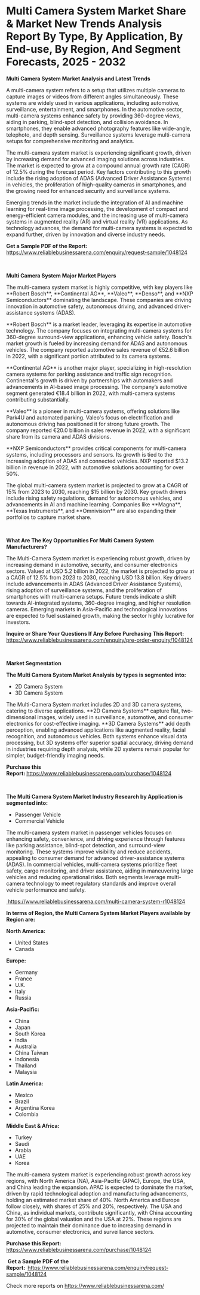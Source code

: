 <p><h1>Multi Camera System Market Share & Market New Trends Analysis Report By Type, By Application, By End-use, By Region, And Segment Forecasts, 2025 - 2032</h1></p><p><strong>Multi Camera System Market Analysis and Latest Trends</strong></p>
<p><p>A multi-camera system refers to a setup that utilizes multiple cameras to capture images or videos from different angles simultaneously. These systems are widely used in various applications, including automotive, surveillance, entertainment, and smartphones. In the automotive sector, multi-camera systems enhance safety by providing 360-degree views, aiding in parking, blind-spot detection, and collision avoidance. In smartphones, they enable advanced photography features like wide-angle, telephoto, and depth sensing. Surveillance systems leverage multi-camera setups for comprehensive monitoring and analytics.</p><p>The multi-camera system market is experiencing significant growth, driven by increasing demand for advanced imaging solutions across industries. The market is expected to grow at a compound annual growth rate (CAGR) of 12.5% during the forecast period. Key factors contributing to this growth include the rising adoption of ADAS (Advanced Driver Assistance Systems) in vehicles, the proliferation of high-quality cameras in smartphones, and the growing need for enhanced security and surveillance systems.</p><p>Emerging trends in the market include the integration of AI and machine learning for real-time image processing, the development of compact and energy-efficient camera modules, and the increasing use of multi-camera systems in augmented reality (AR) and virtual reality (VR) applications. As technology advances, the demand for multi-camera systems is expected to expand further, driven by innovation and diverse industry needs.</p></p>
<p><strong>Get a Sample PDF of the Report:&nbsp;</strong> <a href="https://www.reliablebusinessarena.com/enquiry/request-sample/1048124?utm_campaign=2031&utm_medium=2&utm_source=Github&utm_content=ia&utm_term=23012025&utm_id=multi-camera-system">https://www.reliablebusinessarena.com/enquiry/request-sample/1048124</a></p>
<p>&nbsp;</p>
<p><strong>Multi Camera System Major Market Players</strong></p>
<p><p>The multi-camera system market is highly competitive, with key players like **Robert Bosch**, **Continental AG**, **Valeo**, **Denso**, and **NXP Semiconductors** dominating the landscape. These companies are driving innovation in automotive safety, autonomous driving, and advanced driver-assistance systems (ADAS).</p><p>**Robert Bosch** is a market leader, leveraging its expertise in automotive technology. The company focuses on integrating multi-camera systems for 360-degree surround-view applications, enhancing vehicle safety. Bosch's market growth is fueled by increasing demand for ADAS and autonomous vehicles. The company reported automotive sales revenue of €52.6 billion in 2022, with a significant portion attributed to its camera systems.</p><p>**Continental AG** is another major player, specializing in high-resolution camera systems for parking assistance and traffic sign recognition. Continental's growth is driven by partnerships with automakers and advancements in AI-based image processing. The company’s automotive segment generated €18.4 billion in 2022, with multi-camera systems contributing substantially.</p><p>**Valeo** is a pioneer in multi-camera systems, offering solutions like Park4U and automated parking. Valeo's focus on electrification and autonomous driving has positioned it for strong future growth. The company reported €20.0 billion in sales revenue in 2022, with a significant share from its camera and ADAS divisions.</p><p>**NXP Semiconductors** provides critical components for multi-camera systems, including processors and sensors. Its growth is tied to the increasing adoption of ADAS and connected vehicles. NXP reported $13.2 billion in revenue in 2022, with automotive solutions accounting for over 50%.</p><p>The global multi-camera system market is projected to grow at a CAGR of 15% from 2023 to 2030, reaching $15 billion by 2030. Key growth drivers include rising safety regulations, demand for autonomous vehicles, and advancements in AI and machine learning. Companies like **Magna**, **Texas Instruments**, and **Omnivision** are also expanding their portfolios to capture market share.</p></p>
<p>&nbsp;</p>
<p><strong>What Are The Key Opportunities For Multi Camera System Manufacturers?</strong></p>
<p><p>The Multi-Camera System market is experiencing robust growth, driven by increasing demand in automotive, security, and consumer electronics sectors. Valued at USD 5.2 billion in 2022, the market is projected to grow at a CAGR of 12.5% from 2023 to 2030, reaching USD 13.8 billion. Key drivers include advancements in ADAS (Advanced Driver Assistance Systems), rising adoption of surveillance systems, and the proliferation of smartphones with multi-camera setups. Future trends indicate a shift towards AI-integrated systems, 360-degree imaging, and higher resolution cameras. Emerging markets in Asia-Pacific and technological innovations are expected to fuel sustained growth, making the sector highly lucrative for investors.</p></p>
<p><strong>Inquire or Share Your Questions If Any Before Purchasing This Report:</strong> <a href="https://www.reliablebusinessarena.com/enquiry/pre-order-enquiry/1048124?utm_campaign=2031&utm_medium=2&utm_source=Github&utm_content=ia&utm_term=23012025&utm_id=multi-camera-system">https://www.reliablebusinessarena.com/enquiry/pre-order-enquiry/1048124</a></p>
<p>&nbsp;</p>
<p><strong>Market Segmentation</strong></p>
<p><strong>The Multi Camera System Market Analysis by types is segmented into:</strong></p>
<p><ul><li>2D Camera System</li><li>3D Camera System</li></ul></p>
<p><p>The Multi-Camera System market includes 2D and 3D camera systems, catering to diverse applications. **2D Camera Systems** capture flat, two-dimensional images, widely used in surveillance, automotive, and consumer electronics for cost-effective imaging. **3D Camera Systems** add depth perception, enabling advanced applications like augmented reality, facial recognition, and autonomous vehicles. Both systems enhance visual data processing, but 3D systems offer superior spatial accuracy, driving demand in industries requiring depth analysis, while 2D systems remain popular for simpler, budget-friendly imaging needs.</p></p>
<p><strong>Purchase this Report:&nbsp;</strong><a href="https://www.reliablebusinessarena.com/purchase/1048124?utm_campaign=2031&utm_medium=2&utm_source=Github&utm_content=ia&utm_term=23012025&utm_id=multi-camera-system">https://www.reliablebusinessarena.com/purchase/1048124</a></p>
<p>&nbsp;</p>
<p><strong>The Multi Camera System Market Industry Research by Application is segmented into:</strong></p>
<p><ul><li>Passenger Vehicle</li><li>Commercial Vehicle</li></ul></p>
<p><p>The multi-camera system market in passenger vehicles focuses on enhancing safety, convenience, and driving experience through features like parking assistance, blind-spot detection, and surround-view monitoring. These systems improve visibility and reduce accidents, appealing to consumer demand for advanced driver-assistance systems (ADAS). In commercial vehicles, multi-camera systems prioritize fleet safety, cargo monitoring, and driver assistance, aiding in maneuvering large vehicles and reducing operational risks. Both segments leverage multi-camera technology to meet regulatory standards and improve overall vehicle performance and safety.</p></p>
<p><a href="https://www.reliablebusinessarena.com/multi-camera-system-r1048124?utm_campaign=2031&utm_medium=2&utm_source=Github&utm_content=ia&utm_term=23012025&utm_id=multi-camera-system">&nbsp;https://www.reliablebusinessarena.com/multi-camera-system-r1048124</a></p>
<p><strong>In terms of Region, the Multi Camera System Market Players available by Region are:</strong></p>
<p>
    <p> <strong> North America: </strong>
        <ul>
            <li>United States</li>
            <li>Canada</li>
        </ul>
        </p> 
    <p> <strong> Europe: </strong>
        <ul>
            <li>Germany</li>
            <li>France</li>
            <li>U.K.</li>
            <li>Italy</li>
            <li>Russia</li>
        </ul>
        </p> 
    <p> <strong> Asia-Pacific: </strong>
        <ul>
            <li>China</li>
            <li>Japan</li>
            <li>South Korea</li>
            <li>India</li>
            <li>Australia</li>
            <li>China Taiwan</li>
            <li>Indonesia</li>
            <li>Thailand</li>
            <li>Malaysia</li>
        </ul>
        </p> 
    <p> <strong> Latin America: </strong>
        <ul>
            <li>Mexico</li>
            <li>Brazil</li>
            <li>Argentina Korea</li>
            <li>Colombia</li>
        </ul>
        </p> 
    <p> <strong> Middle East & Africa: </strong>
        <ul>
            <li>Turkey</li>
            <li>Saudi</li>
            <li>Arabia</li>
            <li>UAE</li>
            <li>Korea</li>
        </ul>
    </p>
    </p>
<p><p>The multi-camera system market is experiencing robust growth across key regions, with North America (NA), Asia-Pacific (APAC), Europe, the USA, and China leading the expansion. APAC is expected to dominate the market, driven by rapid technological adoption and manufacturing advancements, holding an estimated market share of 40%. North America and Europe follow closely, with shares of 25% and 20%, respectively. The USA and China, as individual markets, contribute significantly, with China accounting for 30% of the global valuation and the USA at 22%. These regions are projected to maintain their dominance due to increasing demand in automotive, consumer electronics, and surveillance sectors.</p></p>
<p><strong>Purchase this Report: </strong><a href="https://www.reliablebusinessarena.com/purchase/1048124?utm_campaign=2031&utm_medium=2&utm_source=Github&utm_content=ia&utm_term=23012025&utm_id=multi-camera-system">https://www.reliablebusinessarena.com/purchase/1048124</a></p>
<p>&nbsp;<strong>Get a Sample PDF of the Report:&nbsp;&nbsp;</strong><a href="https://www.reliablebusinessarena.com/enquiry/request-sample/1048124?utm_campaign=2031&utm_medium=2&utm_source=Github&utm_content=ia&utm_term=23012025&utm_id=multi-camera-system">https://www.reliablebusinessarena.com/enquiry/request-sample/1048124</a></p>
<p><strong></strong></p>
<p>Check more reports on <a href="https://www.reliablebusinessarena.com/?utm_campaign=2031&utm_medium=2&utm_source=Github&utm_content=ia&utm_term=23012025&utm_id=multi-camera-system">https://www.reliablebusinessarena.com/</a></p>
